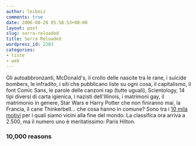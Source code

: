 ```yaml
---
author: leibniz
comments: true
date: 2006-08-28 05:58:53+00:00
layout: post
slug: serra-reloaded
title: Serra Reloaded
wordpress_id: 2283
categories:
- liste
- web
---
```


Gli autoabbronzanti, McDonald's, il crollo delle nascite tra le rane, i suicide bombers, le infradito, i siti che pubblicano liste su ogni cosa, il capitalismo, il font Comic Sans, le parole delle canzoni rap (tutte uguali), Scientology, 14 tipi diversi di carta igienica, i nazisti dell'Illinois, i matrimoni gay, il matrimonio in genere, Star Wars e Harry Potter che non finiranno mai, la Francia, il cane Thinkerbell... che cosa hanno in comune? Sono tra i [10 mila motivi](http://www.10000reasons.org/) per i quali siamo vicini alla fine del mondo. La classifica ora arriva a 2.500, ma il numero uno è meritatissimo: Paris Hilton.

### 10,000 reasons

